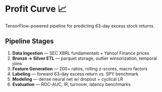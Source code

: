 # Profit Curve 📈

TensorFlow-powered pipeline for predicting 63-day excess stock returns.

## Pipeline Stages
1. **Data Ingestion** — SEC XBRL fundamentals + Yahoo! Finance prices  
2. **Bronze → Silver ETL** — parquet storage, outlier winsorization, temporal joins  
3. **Feature Generation** — 200+ ratios, rolling z-scores, macro factors  
4. **Labeling** — forward 63-day excess return vs. SPY benchmark  
5. **Modeling** — dense neural net w/ dropout + cyclical LR  
6. **Evaluation** — ROC-AUC, IR, turnover, latency benchmarks